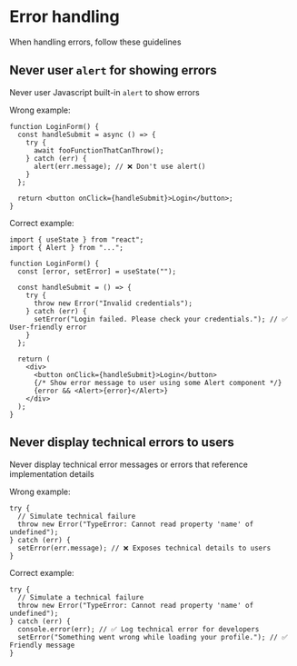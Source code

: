# Error handling

When handling errors, follow these guidelines

## Never user `alert` for showing errors

Never user Javascript built-in `alert` to show errors

Wrong example:

```tsx
function LoginForm() {
  const handleSubmit = async () => {
    try {
      await fooFunctionThatCanThrow();
    } catch (err) {
      alert(err.message); // ❌ Don't use alert()
    }
  };

  return <button onClick={handleSubmit}>Login</button>;
}
```

Correct example:

```tsx
import { useState } from "react";
import { Alert } from "...";

function LoginForm() {
  const [error, setError] = useState("");

  const handleSubmit = () => {
    try {
      throw new Error("Invalid credentials");
    } catch (err) {
      setError("Login failed. Please check your credentials."); // ✅ User-friendly error
    }
  };

  return (
    <div>
      <button onClick={handleSubmit}>Login</button>
      {/* Show error message to user using some Alert component */}
      {error && <Alert>{error}</Alert>}
    </div>
  );
}
```

## Never display technical errors to users

Never display technical error messages or errors that reference implementation details

Wrong example:

```tsx
try {
  // Simulate technical failure
  throw new Error("TypeError: Cannot read property 'name' of undefined");
} catch (err) {
  setError(err.message); // ❌ Exposes technical details to users
}
```

Correct example:

```tsx
try {
  // Simulate a technical failure
  throw new Error("TypeError: Cannot read property 'name' of undefined");
} catch (err) {
  console.error(err); // ✅ Log technical error for developers
  setError("Something went wrong while loading your profile."); // ✅ Friendly message
}
```
